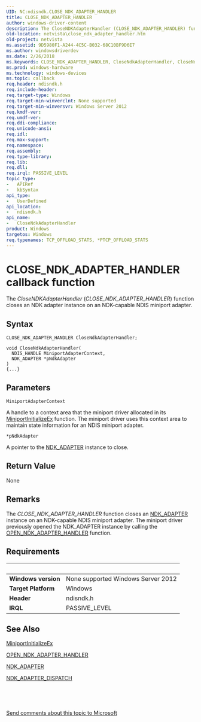 ```yaml
---
UID: NC:ndisndk.CLOSE_NDK_ADAPTER_HANDLER
title: CLOSE_NDK_ADAPTER_HANDLER
author: windows-driver-content
description: The CloseNDKAdapterHandler (CLOSE_NDK_ADAPTER_HANDLER) function closes an NDK adapter instance on an NDK-capable NDIS miniport adapter.
old-location: netvista\close_ndk_adapter_handler.htm
old-project: netvista
ms.assetid: 9D5980F1-A244-4C5C-B032-68C10BF9D6E7
ms.author: windowsdriverdev
ms.date: 2/26/2018
ms.keywords: CLOSE_NDK_ADAPTER_HANDLER, CloseNdkAdapterHandler, CloseNdkAdapterHandler callback function [Network Drivers Starting with Windows Vista], ndisndk/CloseNdkAdapterHandler, netvista.close_ndk_adapter_handler
ms.prod: windows-hardware
ms.technology: windows-devices
ms.topic: callback
req.header: ndisndk.h
req.include-header: 
req.target-type: Windows
req.target-min-winverclnt: None supported
req.target-min-winversvr: Windows Server 2012
req.kmdf-ver: 
req.umdf-ver: 
req.ddi-compliance: 
req.unicode-ansi: 
req.idl: 
req.max-support: 
req.namespace: 
req.assembly: 
req.type-library: 
req.lib: 
req.dll: 
req.irql: PASSIVE_LEVEL
topic_type:
-	APIRef
-	kbSyntax
api_type:
-	UserDefined
api_location:
-	ndisndk.h
api_name:
-	CloseNdkAdapterHandler
product: Windows
targetos: Windows
req.typenames: TCP_OFFLOAD_STATS, *PTCP_OFFLOAD_STATS
---
```



# CLOSE_NDK_ADAPTER_HANDLER callback function
The <i>CloseNDKAdapterHandler</i> (<i>CLOSE_NDK_ADAPTER_HANDLER</i>) function closes an NDK adapter instance on an NDK-capable NDIS miniport adapter.

## Syntax

```
CLOSE_NDK_ADAPTER_HANDLER CloseNdkAdapterHandler;

void CloseNdkAdapterHandler(
  NDIS_HANDLE MiniportAdapterContext,
  NDK_ADAPTER *pNdkAdapter
)
{...}
```

## Parameters

`MiniportAdapterContext`

A handle to a context area that the miniport driver allocated in its <a href="..\ndis\nc-ndis-miniport_initialize.md">MiniportInitializeEx</a> function. The miniport driver uses this context area to maintain state information for an NDIS  miniport adapter.

`*pNdkAdapter`

A pointer to the <a href="..\ndkpi\ns-ndkpi-_ndk_adapter.md">NDK_ADAPTER</a> instance to close.


## Return Value

None

## Remarks

The <i>CLOSE_NDK_ADAPTER_HANDLER</i> function closes an <a href="..\ndkpi\ns-ndkpi-_ndk_adapter.md">NDK_ADAPTER</a> instance on an NDK-capable NDIS miniport adapter.
 The miniport driver previously opened the  NDK_ADAPTER instance by calling the <a href="..\ndisndk\nc-ndisndk-open_ndk_adapter_handler.md">OPEN_NDK_ADAPTER_HANDLER</a> function.

## Requirements
| &nbsp; | &nbsp; |
| ---- |:---- |
| **Windows version** | None supported Windows Server 2012 |
| **Target Platform** | Windows |
| **Header** | ndisndk.h |
| **IRQL** | PASSIVE_LEVEL |

## See Also

<a href="..\ndis\nc-ndis-miniport_initialize.md">MiniportInitializeEx</a>



<a href="..\ndisndk\nc-ndisndk-open_ndk_adapter_handler.md">OPEN_NDK_ADAPTER_HANDLER</a>



<a href="..\ndkpi\ns-ndkpi-_ndk_adapter.md">NDK_ADAPTER</a>



<a href="..\ndkpi\ns-ndkpi-_ndk_adapter_dispatch.md">NDK_ADAPTER_DISPATCH</a>



 

 

<a href="mailto:wsddocfb@microsoft.com?subject=Documentation%20feedback [netvista\netvista]:%20CLOSE_NDK_ADAPTER_HANDLER callback function%20 RELEASE:%20(2/26/2018)&amp;body=%0A%0APRIVACY STATEMENT%0A%0AWe use your feedback to improve the documentation. We don't use your email address for any other purpose, and we'll remove your email address from our system after the issue that you're reporting is fixed. While we're working to fix this issue, we might send you an email message to ask for more info. Later, we might also send you an email message to let you know that we've addressed your feedback.%0A%0AFor more info about Microsoft's privacy policy, see http://privacy.microsoft.com/en-us/default.aspx." title="Send comments about this topic to Microsoft">Send comments about this topic to Microsoft</a>